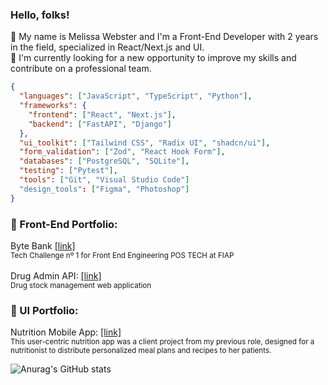 ### Hello, folks! 
:ear_of_rice: My name is Melissa Webster and I'm a Front-End Developer with 2 years in the field, specialized in React/Next.js and UI. <br />
:telescope: I'm currently looking for a new opportunity to improve my skills and contribute on a professional team.

```json
{
  "languages": ["JavaScript", "TypeScript", "Python"],
  "frameworks": {
    "frontend": ["React", "Next.js"],
    "backend": ["FastAPI", "Django"]
  },
  "ui_toolkit": ["Tailwind CSS", "Radix UI", "shadcn/ui"],
  "form_validation": ["Zod", "React Hook Form"],
  "databases": ["PostgreSQL", "SQLite"],
  "testing": ["Pytest"],
  "tools": ["Git", "Visual Studio Code"]
  "design_tools": ["Figma", "Photoshop"]
}
```
### :rice_scene: Front-End Portfolio:
Byte Bank <a href="https://github.com/melissawebster/bytebank" target="_blank">[link]</a><br>
<sub>Tech Challenge nº 1 for Front End Engineering POS TECH at FIAP</sub><br><br>
Drug Admin API: <a href="https://github.com/melissawebster/drug-admin-api" target="_blank">[link]</a><br>
<sub>Drug stock management web application</sub>


### :art: UI Portfolio:
Nutrition Mobile App: <a href="https://embed.figma.com/proto/fE8xTzFuvoipGYZ7ZSqtYf/Nutrition-App?page-id=0%3A1&node-id=194-1851&p=f&viewport=2063%2C852%2C0.42&scaling=scale-down&content-scaling=fixed&starting-point-node-id=165%3A506&embed-host=share" target="_blank">[link]</a> <br>
<sub>This user-centric nutrition app was a client project from my previous role, designed for a nutritionist to distribute personalized meal plans and recipes to her patients.</sub>

![Anurag's GitHub stats](https://github-readme-stats.vercel.app/api?username=melissawebster&show_icons=true&theme=prussian)<p></p>


